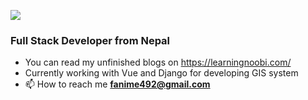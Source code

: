 ![](https://komarev.com/ghpvc/?username=learningnoobi&color=blueviolet)
<h3 align="left">Full Stack Developer from Nepal</h3>


- You can read my unfinished blogs on https://learningnoobi.com/
- Currently working with Vue and Django for developing GIS system
- 📫 How to reach me **fanime492@gmail.com**</br>
